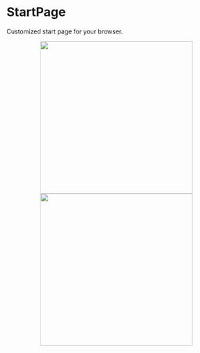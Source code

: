 # StartPage
Customized start page for your browser.

<center>
<img src="https://user-images.githubusercontent.com/89016694/194070847-3b3fc05f-cd11-4b4e-bcd2-db59a109e8cd.png" width="350" height="350"> <img src="https://user-images.githubusercontent.com/89016694/194070867-c73f0388-0469-47e0-904c-0121bbf01810.png" width="350" height="350">
</center>
